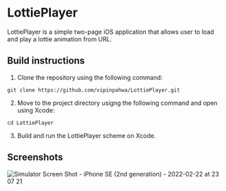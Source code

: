 # LottiePlayer
LottiePlayer is a simple two-page iOS application that allows user to load and play a lottie animation from URL.

## Build instructions
1. Clone the repository using the following command:
```
git clone https://github.com/vipinpahwa/LottiePlayer.git
```

2. Move to the project directory usigng the following command and open using Xcode:
```
cd LottiePlayer
```

3. Build and run the LottiePlayer scheme on Xcode.

## Screenshots
![Simulator Screen Shot - iPhone SE (2nd generation) - 2022-02-22 at 23 07 21](https://user-images.githubusercontent.com/40717158/155187369-6cd92765-278a-423b-8a39-b6f9a3fc2895.png)
